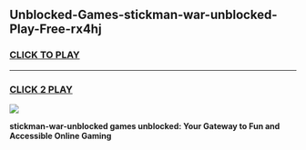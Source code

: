 
## Unblocked-Games-stickman-war-unblocked-Play-Free-rx4hj
<h3>
<a href="https://premium76.site?title=stickman-war-unblocked&ref=18A1">CLICK TO PLAY</a></h3>
<hr>

<h3>
<a href="https://premium76.site?title=stickman-war-unblocked&ref=18A1">CLICK 2 PLAY</a>
  
</h3>

<a href="https://premium76.site?title=stickman-war-unblocked&ref=18A1"><img src="https://clearcache.store/games.png"></a>


**stickman-war-unblocked games unblocked: Your Gateway to Fun and Accessible Online Gaming**
